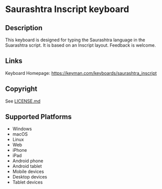 Saurashtra Inscript keyboard
==============

Description
-----------
This keyboard is designed for typing the Saurashtra language in the Suarashtra script. It is based on an Inscript layout. Feedback is welcome.

Links
-----
Keyboard Homepage: https://keyman.com/keyboards/saurashtra_inscript

Copyright
---------
See [LICENSE.md](LICENSE.md)

Supported Platforms
-------------------
 * Windows
 * macOS
 * Linux
 * Web
 * iPhone
 * iPad
 * Android phone
 * Android tablet
 * Mobile devices
 * Desktop devices
 * Tablet devices

